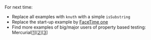 For next time:
- Replace all examples with `knuth` with a simple `isSubstring`
- Replace the start-up example by [FaceTime one](https://medium.com/@DavidKPiano/the-facetime-bug-and-the-dangers-of-implicit-state-machines-a5f0f61bdaa2)
- Find more examples of big/major users of property based testing: Mercurial\[[1](https://hypothesis.works/articles/what-is-hypothesis/)\]\[[2](https://bz.mercurial-scm.org/show_bug.cgi?id=4927)\]\[[3](https://bz.mercurial-scm.org/show_bug.cgi?id=5031)\]
